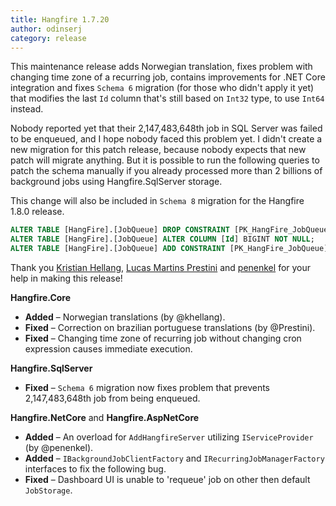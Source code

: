 ```yaml
---
title: Hangfire 1.7.20
author: odinserj
category: release
---
```


This maintenance release adds Norwegian translation, fixes problem with changing time zone of a recurring job, contains improvements for .NET Core integration and fixes `Schema 6` migration (for those who didn't apply it yet) that modifies the last `Id` column that's still based on `Int32` type, to use `Int64` instead. 

Nobody reported yet that their 2,147,483,648th job in SQL Server was failed to be enqueued, and I hope nobody faced this problem yet. I didn't create a new migration for this patch release, because nobody expects that new patch will migrate anything. But it is possible to run the following queries to patch the schema manually if you already processed more than 2 billions of background jobs using Hangfire.SqlServer storage.

This change will also be included in `Schema 8` migration for the Hangfire 1.8.0 release.

```sql
ALTER TABLE [HangFire].[JobQueue] DROP CONSTRAINT [PK_HangFire_JobQueue];
ALTER TABLE [HangFire].[JobQueue] ALTER COLUMN [Id] BIGINT NOT NULL;
ALTER TABLE [HangFire].[JobQueue] ADD CONSTRAINT [PK_HangFire_JobQueue] PRIMARY KEY CLUSTERED ([Queue] ASC, [Id] ASC);
```

Thank you [Kristian Hellang](https://github.com/khellang), [Lucas Martins Prestini](https://github.com/Prestini) and [penenkel](https://github.com/penenkel) for your help in making this release!

**Hangfire.Core**

* **Added** – Norwegian translations (by @khellang).
* **Fixed** – Correction on brazilian portuguese translations (by @Prestini).
* **Fixed** – Changing time zone of recurring job without changing cron expression causes immediate execution.

**Hangfire.SqlServer**

* **Fixed** – `Schema 6` migration now fixes problem that prevents 2,147,483,648th job from being enqueued.

**Hangfire.NetCore** and **Hangfire.AspNetCore**

* **Added** – An overload for `AddHangfireServer` utilizing `IServiceProvider` (by @penenkel).
* **Added** – `IBackgroundJobClientFactory` and `IRecurringJobManagerFactory` interfaces to fix the following bug.
* **Fixed** – Dashboard UI is unable to 'requeue' job on other then default `JobStorage`.
